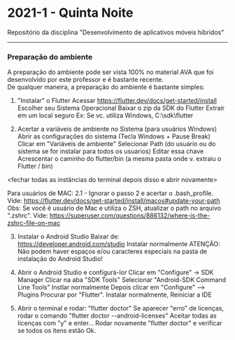 # 2021-1 - Quinta Noite
Repositório da disciplina "Desenvolvimento de aplicativos móveis híbridos"

---

### Preparação do ambiente

A preparação do ambiente pode ser vista 100% no material AVA que foi desenvolvido por este professor e é bastante recente.
<br>
De qualquer maneira, a preparação do ambiente é bastante simples:

 1. "Instalar" o Flutter
    Acessar https://flutter.dev/docs/get-started/install
    Escolher seu Sistema Operacional
    Baixar o zip da SDK do Flutter
    Extrair em um local seguro
      Ex: Se vc. utiliza Windows, C:\sdk\flutter

2. Acertar a variáveis de ambiente no Sistema (para usuários Windows)
    Abrir as configurações do sistema (Tecla Windows + Pause Break)
    Clicar em "Variáveis de ambiente"
    Selecionar Path (do usuário ou do sistema se for instalar para todos os usuarios)
    Editar essa chave
    Acrescentar o caminho do flutter/bin (a mesma pasta onde v. extraiu o Flutter / bin)

<fechar todas as instâncias do terminal depois disso e abrir novamente>

Para usuários de MAC:
  2.1 - Ignorar o passo 2 e acertar o .bash_profile. Vide: https://flutter.dev/docs/get-started/install/macos#update-your-path
  Obs: Se você é usuário de Mac e utiliza o ZSH, atualizar o path no arquivo ".zshrc". Vide: https://superuser.com/questions/886132/where-is-the-zshrc-file-on-mac


3. Instalar o Android Studio
    Baixar de: https://developer.android.com/studio
    Instalar normalmente
    ATENÇÃO: Não podem haver espaços e/ou caracteres especiais na pasta de instalação do Android Studio!

4. Abrir o Android Studio e configurá-lor
    Clicar em "Configure" -> SDK Manager
    Clicar na aba "SDK Tools"
    Selecionar "Android-SDK Command Line Tools"
    Instlar normalmente
    Depois clicar em "Configure" --> Plugins
    Procurar por "Flutter". Instalar normalmente, Reiniciar a IDE

5. Abrir o terminal e rodar: "flutter doctor"
   Se aparecer "erro" de licenças, rodar o comando "flutter doctor --android-licenses"
   Aceitar todas as licenças com "y" e enter...
   Rodar novamente "flutter doctor" e verificar se todos os itens estão Ok.
